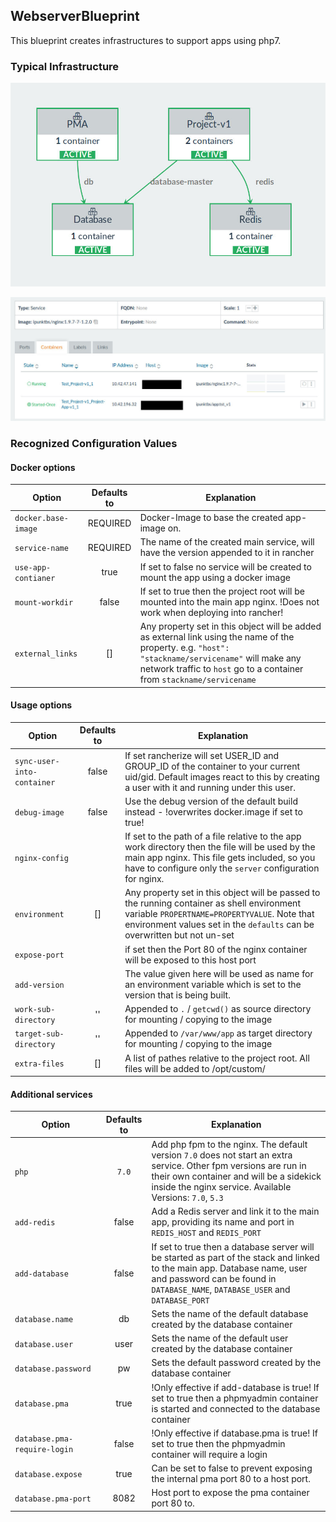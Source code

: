 ## WebserverBlueprint

This blueprint creates infrastructures to support apps using php7.

### Typical Infrastructure

![typical infrastructure](typical-infrastructure.jpg)

![typical main app](typical-app-service.jpg)


### Recognized Configuration Values


#### Docker options
| Option | Defaults to | Explanation |
| ------- |:-----------:| ------------ |
|`docker.base-image`| REQUIRED | Docker-Image to base the created app-image on. |
|`service-name`| REQUIRED | The name of the created main service, will have the version appended to it in rancher |
|`use-app-contianer`| true | If set to false no service will be created to mount the app using a docker image |
|`mount-workdir`| false | If set to true then the project root will be mounted into the main app nginx. !Does not work when deploying into rancher! |
|`external_links` | [] | Any property set in this object will be added as external link using the name of the property. e.g. `"host": "stackname/servicename"` will make any network traffic to `host` go to a container from `stackname/servicename` |


#### Usage options
| Option | Defaults to | Explanation |
| ------- |:-----------:| ------------ |
|`sync-user-into-container`| false  | If set rancherize will set USER_ID and GROUP_ID of the container to your current uid/gid. Default images react to this by creating a user with it and running under this user. |
|`debug-image`| false  | Use the debug version of the default build instead - !overwrites docker.image if set to true! |
|`nginx-config`|  | If set to the path of a file relative to the app work directory then the file will be used by the main app nginx. This file gets included, so you have to configure only the `server` configuration for nginx. |
|`environment` | [] | Any property set in this object will be passed to the running container as shell environment variable `PROPERTNAME=PROPERTYVALUE`. Note that environment values set in the `defaults` can be overwritten but not un-set |
|`expose-port`|  | if set then the Port 80 of the nginx container will be exposed to this host port |
|`add-version`|  | The value given here will be used as name for an environment variable which is set to the version that is being built. |
|`work-sub-directory` | '' | Appended to `.` / `getcwd()` as source directory for mounting / copying to the image |
|`target-sub-directory` | '' | Appended to `/var/www/app` as target directory for mounting / copying to the image |
|`extra-files` | [] | A list of pathes relative to the project root. All files will be added to /opt/custom/ |

#### Additional services

| Option | Defaults to | Explanation |
| ------- |:-----------:| ------------ |
|`php`| `7.0` | Add php fpm to the nginx. The default version `7.0` does not start an extra service. Other fpm versions are run in their own container and will be a sidekick inside the nginx service. Available Versions: `7.0`, `5.3` |
|`add-redis`| false | Add a Redis server and link it to the main app, providing its name and port in `REDIS_HOST` and `REDIS_PORT` |
|`add-database`| false | If set to true then a database server will be started as part of the stack and linked to the main app. Database name, user and password can be found in `DATABASE_NAME`, `DATABASE_USER` and `DATABASE_PORT` |
|`database.name`| db | Sets the name of the default database created by the database container |
|`database.user`| user | Sets the name of the default user created by the database container |
|`database.password`| pw | Sets the default password created by the database container |
|`database.pma`| true | !Only effective if add-database is true! If set to true then a phpmyadmin container is started and connected to the database container |
|`database.pma-require-login`| false | !Only effective if database.pma is true! If set to true then the phpmyadmin container will require a login |
|`database.expose`| true | Can be set to false to prevent exposing the internal pma port 80 to a host port. |
|`database.pma-port`| 8082 | Host port to expose the pma container port 80 to. |
